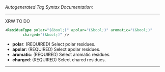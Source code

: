 <!-- THIS IS AN AUTOGENERATED FILE: Don't edit it directly, instead change the schema definition in the code itself. -->

_Autogenerated Tag Syntax Documentation:_

---
XRW TO DO

```xml
<ResidueType polar="(&bool;)" apolar="(&bool;)" aromatic="(&bool;)"
        charged="(&bool;)" />
```

-   **polar**: (REQUIRED) Select polar residues.
-   **apolar**: (REQUIRED) Select apolar residues.
-   **aromatic**: (REQUIRED) Select aromatic residues.
-   **charged**: (REQUIRED) Select chared residues.

---
